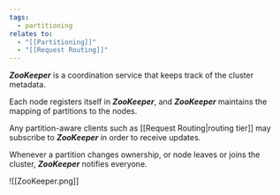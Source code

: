 ```yaml
---
tags:
  - partitioning
relates to:
  - "[[Partitioning]]"
  - "[[Request Routing]]"
---
```

***ZooKeeper*** is a coordination service that keeps track of the cluster metadata.

Each node registers itself in ***ZooKeeper***, and ***ZooKeeper*** maintains the mapping of partitions to the nodes.

Any partition-aware clients such as [[Request Routing|routing tier]] may subscribe to ***ZooKeeper*** in order to receive updates.

Whenever a partition changes ownership, or node leaves or joins the cluster, ***ZooKeeper*** notifies everyone.

![[ZooKeeper.png]]